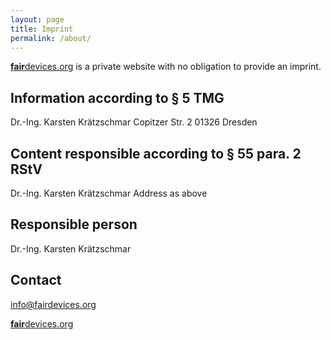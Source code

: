 ```yaml
---
layout: page
title: Imprint
permalink: /about/
---
```


[**fair**devices.org](fairdevices.org) is a private website with no obligation to provide an imprint.

## Information according to § 5 TMG

Dr.-Ing. Karsten Krätzschmar
Copitzer Str. 2
01326 Dresden

## Content responsible according to § 55 para. 2 RStV

Dr.-Ing. Karsten Krätzschmar
Address as above

## Responsible person

Dr.-Ing. Karsten Krätzschmar

## Contact

[info@fairdevices.org](mailto:info@fairdevices.org)

[**fair**devices.org](fairdevices.org)
